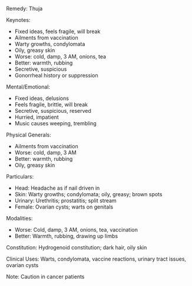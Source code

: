 Remedy: Thuja

Keynotes:
- Fixed ideas, feels fragile, will break
- Ailments from vaccination
- Warty growths, condylomata
- Oily, greasy skin
- Worse: cold, damp, 3 AM, onions, tea
- Better: warmth, rubbing
- Secretive, suspicious
- Gonorrheal history or suppression

Mental/Emotional:
- Fixed ideas, delusions
- Feels fragile, brittle, will break
- Secretive, suspicious, reserved
- Hurried, impatient
- Music causes weeping, trembling

Physical Generals:
- Ailments from vaccination
- Worse: cold, damp, 3 AM
- Better: warmth, rubbing
- Oily, greasy skin

Particulars:
- Head: Headache as if nail driven in
- Skin: Warty growths; condylomata; oily, greasy; brown spots
- Urinary: Urethritis; prostatitis; split stream
- Female: Ovarian cysts; warts on genitals

Modalities:
- Worse: Cold, damp, 3 AM, onions, tea, vaccination
- Better: Warmth, rubbing, drawing up limbs

Constitution: Hydrogenoid constitution; dark hair, oily skin

Clinical Uses: Warts, condylomata, vaccine reactions, urinary tract issues, ovarian cysts

Note: Caution in cancer patients